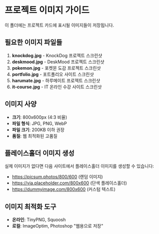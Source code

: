 # 프로젝트 이미지 가이드

이 폴더에는 프로젝트 카드에 표시될 이미지들이 저장됩니다.

## 필요한 이미지 파일들

1. **knockdog.jpg** - KnockDog 프로젝트 스크린샷
2. **deskmood.jpg** - DeskMood 프로젝트 스크린샷  
3. **pokemon.jpg** - 포켓몬 도감 프로젝트 스크린샷
4. **portfolio.jpg** - 포트폴리오 사이트 스크린샷
5. **harumate.jpg** - 하루메이트 프로젝트 스크린샷
6. **it-course.jpg** - IT 온라인 수강 사이트 스크린샷

## 이미지 사양

- **크기**: 800x600px (4:3 비율)
- **파일 형식**: JPG, PNG, WebP
- **파일 크기**: 200KB 이하 권장
- **품질**: 웹 최적화된 고품질

## 플레이스홀더 이미지 생성

실제 이미지가 없다면 다음 사이트에서 플레이스홀더 이미지를 생성할 수 있습니다:

- https://picsum.photos/800/600 (랜덤 이미지)
- https://via.placeholder.com/800x600 (단색 플레이스홀더)
- https://dummyimage.com/800x600 (커스텀 텍스트)

## 이미지 최적화 도구

- **온라인**: TinyPNG, Squoosh
- **로컬**: ImageOptim, Photoshop "웹용으로 저장"
